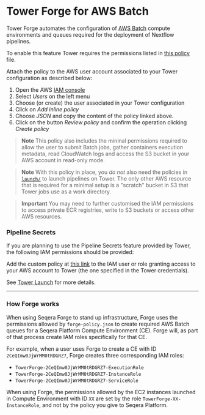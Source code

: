 # Tower Forge for AWS Batch

Tower Forge automates the configuration of [AWS Batch](https://aws.amazon.com/batch/) compute environments and queues
required for the deployment of Nextflow pipelines. 

To enable this feature Tower requires the permissions listed in [this policy](forge-policy.json) file.

Attach the policy to the AWS user account associated to your Tower configuration as described below: 

1) Open the AWS [IAM console](https://console.aws.amazon.com/iam/home)
2) Select *Users* on the left menu 
3) Choose (or create) the user associated in your Tower configuration 
4) Click on *Add inline policy*
5) Choose *JSON* and copy the content of the policy linked above. 
6) Click on the button *Review policy* and confirm the operation clicking *Create policy* 

> **Note** 
> This policy also includes the mininal permissions required to allow the user to submit
> Batch jobs, gather containers execution metadata, read CloudWatch logs and access the S3 bucket in your AWS 
> account in read-only mode.

> **Note**
> With this policy in place, you *do not* also need the policies in 
> [`launch/`](https://github.com/seqeralabs/nf-tower-aws/tree/master/launch) to launch pipelines on Tower.
> The only other AWS resource that is required for a minimal setup is a "scratch" bucket in S3 that Tower jobs
> use as a work directory.

> **Important**
> You may need to further customised the IAM permissions to access private ECR registries, 
> write to S3 buckets or access other AWS resources. 

### Pipeline Secrets

If you are planning to use the Pipeline Secrets feature provided by Tower, the following
IAM permissions should be provided:

Add the custom policy at [this link](../launch/secrets-policy-account.json) to the IAM user or role granting
   access to your AWS account to Tower (the one specified in the Tower credentials).

See [Tower Launch](../launch/README.md) for more details.

---

### How Forge works

When using Seqera Forge to stand up infrastructure, Forge uses the permissions allowed by `forge-policy.json` to
create required AWS Batch queues for a Seqera Platform Compute Environment (CE).
Forge will, as part of that process create IAM roles specifically for that CE.

For example, when a user uses Forge to create a CE with ID `2CeQImw0JjWrMM0tRDGRZ7`, Forge creates three
corresponding IAM roles:

- `TowerForge-2CeQImw0JjWrMM0tRDGRZ7-ExecutionRole`
- `TowerForge-2CeQImw0JjWrMM0tRDGRZ7-InstanceRole`
- `TowerForge-2CeQImw0JjWrMM0tRDGRZ7-ServiceRole`
  
When using Forge, the permissions allowed by the EC2 instances launched in Compute Environment with ID `XX` are set by 
the role `TowerForge-XX-InstanceRole`, and not by the policy you give to Seqera Platform.
